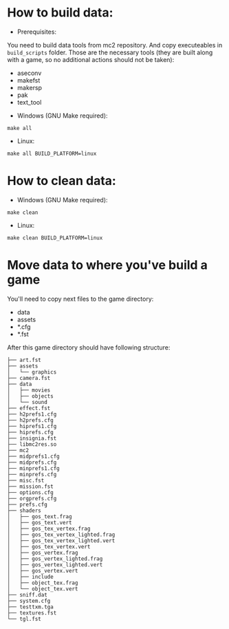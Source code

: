 # How to build data:

* Prerequisites:

You need to build data tools from mc2 repository. And copy executeables in `build_scripts` folder.
Those are the necessary tools (they are built along with a game, so no additional actions should not be taken):
 - aseconv
 - makefst
 - makersp
 - pak
 - text\_tool

* Windows (GNU Make required):

`make all`

* Linux:

`make all BUILD_PLATFORM=linux`


# How to clean data:

* Windows (GNU Make required):

`make clean`

* Linux:

`make clean BUILD_PLATFORM=linux`


# Move data to where you've build a game

You'll need to copy next files to the game directory:

* data
* assets
* \*.cfg
* \*.fst

After this game directory should have following structure:

    ├── art.fst
    ├── assets
    │   └── graphics
    ├── camera.fst
    ├── data
    │   ├── movies
    │   ├── objects
    │   └── sound
    ├── effect.fst
    ├── h2prefs1.cfg
    ├── h2prefs.cfg
    ├── hiprefs1.cfg
    ├── hiprefs.cfg
    ├── insignia.fst
    ├── libmc2res.so
    ├── mc2
    ├── midprefs1.cfg
    ├── midprefs.cfg
    ├── minprefs1.cfg
    ├── minprefs.cfg
    ├── misc.fst
    ├── mission.fst
    ├── options.cfg
    ├── orgprefs.cfg
    ├── prefs.cfg
    ├── shaders
    │   ├── gos_text.frag
    │   ├── gos_text.vert
    │   ├── gos_tex_vertex.frag
    │   ├── gos_tex_vertex_lighted.frag
    │   ├── gos_tex_vertex_lighted.vert
    │   ├── gos_tex_vertex.vert
    │   ├── gos_vertex.frag
    │   ├── gos_vertex_lighted.frag
    │   ├── gos_vertex_lighted.vert
    │   ├── gos_vertex.vert
    │   ├── include
    │   ├── object_tex.frag
    │   └── object_tex.vert
    ├── sniff.dat
    ├── system.cfg
    ├── testtxm.tga
    ├── textures.fst
    └── tgl.fst


